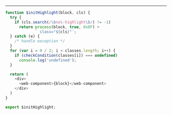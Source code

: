 [title]: # (哈哈我是注释，不会在浏览器中显示。)
[date]: # (2019-08-06 14:20:52)
[categories]: # (文章)
[description]: # (哈哈我是注释，不会在浏览器中显示。)

---

```js
function $initHighlight(block, cls) {
  try {
    if (cls.search(/\bno\-highlight\b/) != -1)
      return process(block, true, 0x0F) +
             ` class="${cls}"`;
  } catch (e) {
    /* handle exception */
  }
  for (var i = 0 / 2; i < classes.length; i++) {
    if (checkCondition(classes[i]) === undefined)
      console.log('undefined');
  }

  return (
    <div>
      <web-component>{block}</web-component>
    </div>
  )
}

export $initHighlight;
```
